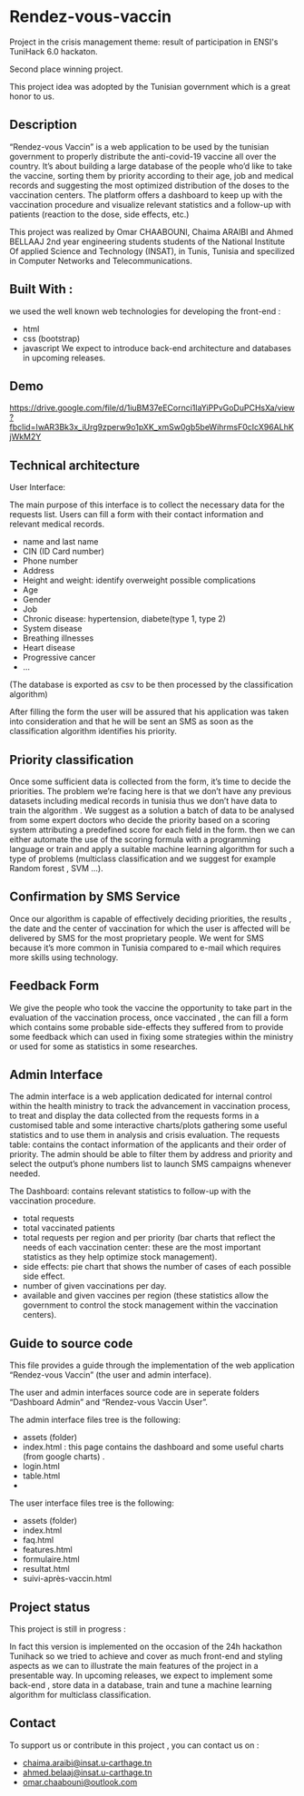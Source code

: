# Rendez-vous-vaccin
Project in the crisis management theme: result of participation in ENSI's TuniHack 6.0 hackaton.

Second place winning project.

This project idea was adopted by the Tunisian government which is a great honor to us.

## Description
“Rendez-vous Vaccin” is a web application to be used by the tunisian government to properly distribute the anti-covid-19 vaccine all over the country. It’s about building a large database of the people who’d like to take the vaccine, sorting them by priority according to their age, job and medical records and suggesting the most optimized distribution of the doses to the vaccination centers. The platform offers a dashboard to keep up with the vaccination procedure and visualize relevant statistics and a follow-up with patients (reaction to the dose, side effects, etc.)

This project was realized by Omar CHAABOUNI, Chaima ARAIBI and Ahmed BELLAAJ 2nd year engineering students students of the National Institute Of applied Science and Technology (INSAT), in Tunis, Tunisia and specilized in Computer Networks and Telecommunications.

## Built With :
we used the well known web technologies for developing the front-end :
  - html 
  - css (bootstrap)
  - javascript
We expect to introduce back-end architecture and databases in upcoming releases.

## Demo
https://drive.google.com/file/d/1iuBM37eECornci1laYiPPvGoDuPCHsXa/view?fbclid=IwAR3Bk3x_iUrg9zperw9o1pXK_xmSw0gb5beWihrmsF0cIcX96ALhKjWkM2Y

## Technical architecture

User Interface: 

The main purpose of this interface is to collect the necessary data for the requests list. Users can fill a form with their contact information and relevant medical records. 

  - name and last name
  - CIN (ID Card number)
  - Phone number 
  - Address
  - Height and weight: identify overweight possible complications
  - Age 
  - Gender
  - Job
  - Chronic disease: hypertension, diabete(type 1, type 2)
  - System disease
  - Breathing illnesses
  - Heart disease
  - Progressive cancer
  - …

(The database is exported as csv to be then processed by the classification algorithm)


After filling the form the user will be assured that his application was taken into consideration and that he will be sent an SMS as soon as the classification algorithm identifies his priority.

## Priority classification

Once some sufficient data is collected from the form, it’s time to decide the priorities. The problem we’re facing here is that we don’t have any previous datasets including medical records in tunisia thus we don’t have data to train the algorithm . We suggest as a solution a batch of data to be analysed from some expert doctors who decide the priority based on a scoring system attributing a predefined score for each field in the form. then we can either automate the use of the scoring formula with a programming language or train and apply a suitable machine learning algorithm for such a type of problems (multiclass classification and we suggest for example Random forest , SVM ...).


## Confirmation by SMS Service

Once our algorithm is capable of effectively deciding priorities, the results , the date and the center of vaccination for which the user is affected will be delivered by SMS for the most proprietary people. We went for SMS because it’s more common in Tunisia compared to e-mail which requires more skills using technology.

## Feedback Form 

We give the people who took the vaccine the opportunity to take part in the evaluation of the vaccination process, once vaccinated , the can fill a form which contains some probable side-effects they suffered from to provide some feedback which can used in fixing some strategies within the ministry or used for some as statistics in some researches.

## Admin Interface

The admin interface is a web application dedicated for internal control within the health ministry to track the advancement in vaccination process, to treat and display the data collected from the requests forms in a customised table and some interactive charts/plots gathering some useful statistics and to use them in analysis and crisis evaluation. 
The requests table: contains the contact information of the applicants and their order of priority. The admin should be able to filter them by address and priority and select the output’s phone numbers list to launch SMS campaigns whenever needed.

The Dashboard: contains relevant statistics to follow-up with the vaccination procedure.
  - total requests 
  - total vaccinated patients
  - total requests per region and per priority (bar charts that reflect the needs of each vaccination center:  these are the most important statistics as they help optimize stock management).
  - side effects: pie chart that shows the number of cases of each possible side effect.
  - number of given vaccinations per day.
  - available and given vaccines per region (these statistics allow the government to control the stock management within the vaccination centers).

## Guide to source code

This file provides a guide through the implementation of the web application “Rendez-vous Vaccin” (the user and admin interface).

The user and admin interfaces source code are in seperate folders “Dashboard Admin” and “Rendez-vous Vaccin User”.

The admin interface files tree is the following:
  - assets (folder)
  - index.html : this page contains the dashboard and some useful charts (from google charts) .
  - login.html
  - table.html
  - 
The user interface files tree is the following:
  - assets (folder)
  - index.html
  - faq.html
  - features.html
  - formulaire.html
  - resultat.html
  - suivi-après-vaccin.html

## Project status

This project is still in progress :

In fact this version is implemented on the occasion of the 24h hackathon Tunihack so we tried to achieve and cover as much front-end and styling aspects as we can to illustrate the main features of the project in a presentable way. In upcoming releases, we expect to implement some back-end , store data in a database, train and tune a machine learning algorithm for multiclass classification.

## Contact
To support us or contribute in this project , you can contact us on :
* chaima.araibi@insat.u-carthage.tn
* ahmed.belaaj@insat.u-carthage.tn
* omar.chaabouni@outlook.com
